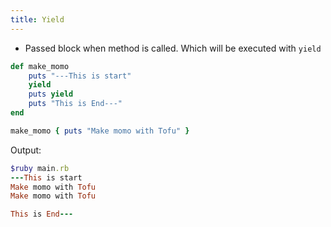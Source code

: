 ```yaml
---
title: Yield
---
```


- Passed block when method is called. Which will be executed with `yield`

```ruby
def make_momo
    puts "---This is start"
    yield
    puts yield
    puts "This is End---"
end

make_momo { puts "Make momo with Tofu" }
```

Output:

```ruby
$ruby main.rb
---This is start
Make momo with Tofu
Make momo with Tofu

This is End---
```
